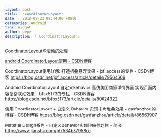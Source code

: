 ```yaml
---
layout: post
title:  "CoordinatorLayout"
date:   2018-08-23 09:44:00 +0800
categories: Android
tags: Widget
author: pepe
description: 『 CoordinatorLayout 』
---
```


[CoordinatorLayout与滚动的处理](https://mp.weixin.qq.com/s/Y-rifNyzot_5WEUeUGLcXQ)

[android CoordinatorLayout使用 - CSDN博客](https://blog.csdn.net/xyz_lmn/article/details/48055919)

CoordinatorLayout使用详解: 打造折叠悬浮效果 - jxf_access的专栏 - CSDN博客
https://blog.csdn.net/jxf_access/article/details/79564669

Android CoordinatorLayout 自定义Behavior 高仿美团商家详情界面 实现页面内容复杂联动效果 - bfbx5173的专栏 - CSDN博客
https://blog.csdn.net/bfbx5173/article/details/80624322

使用 CoordinatorLayout + 自定义 Behavior 实现卡片堆叠效果 - ganfanzhou的博客 - CSDN博客
https://blog.csdn.net/ganfanzhou/article/details/86563907

Material Design系列 - 自定义Behavior实现伸缩标题栏 - 简书
https://www.jianshu.com/p/7534b87958ce


















